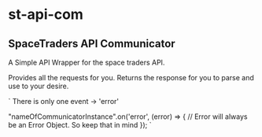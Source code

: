 # st-api-com
## SpaceTraders API Communicator
A Simple API Wrapper for the space traders API. 

Provides all the requests for you. 
Returns the response for you to parse and use to your desire.


`
There is only one event -> 'error'

"nameOfCommunicatorInstance".on('error', (error) => { // Error will always be an Error Object. So keep that in mind });
`


